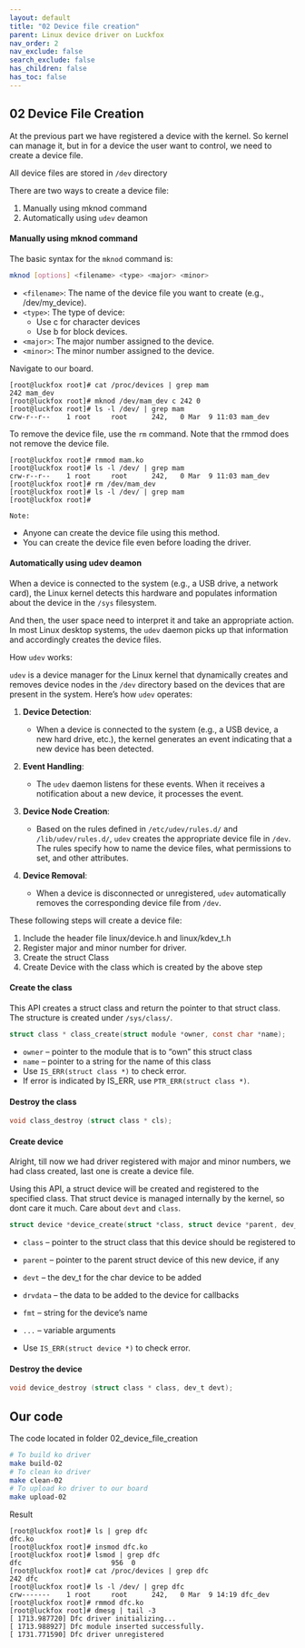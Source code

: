 ```yaml
---
layout: default
title: "02 Device file creation"
parent: Linux device driver on Luckfox
nav_order: 2
nav_exclude: false
search_exclude: false
has_children: false
has_toc: false
---
```

## 02 Device File Creation
At the previous part we have registered a device with the kernel. So kernel can manage it, but in for a device the user want to control, we need to create a device file. 

All device files are stored in ``/dev`` directory

There are two ways to create a device file:
1. Manually using mknod command
2. Automatically using ``udev`` deamon

#### Manually using mknod command
The basic syntax for the ``mknod`` command is:
```bash
mknod [options] <filename> <type> <major> <minor>
```
+ ``<filename>``: The name of the device file you want to create (e.g., /dev/my_device).
+ ``<type>``: The type of device:
  + Use c for character devices 
  + Use b for block devices.
+ ``<major>``: The major number assigned to the device.
+ ``<minor>``: The minor number assigned to the device.

Navigate to our board.
```
[root@luckfox root]# cat /proc/devices | grep mam
242 mam_dev
[root@luckfox root]# mknod /dev/mam_dev c 242 0
[root@luckfox root]# ls -l /dev/ | grep mam
crw-r--r--    1 root     root      242,   0 Mar  9 11:03 mam_dev
```

To remove the device file, use the ``rm`` command. Note that the rmmod does not remove the device file.
```
[root@luckfox root]# rmmod mam.ko
[root@luckfox root]# ls -l /dev/ | grep mam
crw-r--r--    1 root     root      242,   0 Mar  9 11:03 mam_dev
[root@luckfox root]# rm /dev/mam_dev
[root@luckfox root]# ls -l /dev/ | grep mam
[root@luckfox root]#
```

``Note:``
+ Anyone can create the device file using this method.
+ You can create the device file even before loading the driver.

#### Automatically using udev deamon

When a device is connected to the system (e.g., a USB drive, a network card), the Linux kernel detects this hardware and populates information about the device in the ``/sys`` filesystem.

And then, the user space need to interpret it and take an appropriate action. In most Linux desktop systems, the `udev` daemon picks up that information and accordingly creates the device files.

How `udev` works:

`udev` is a device manager for the Linux kernel that dynamically creates and removes device nodes in the `/dev` directory based on the devices that are present in the system. Here’s how `udev` operates:

1. **Device Detection**: 
   - When a device is connected to the system (e.g., a USB device, a new hard drive, etc.), the kernel generates an event indicating that a new device has been detected.

2. **Event Handling**: 
   - The `udev` daemon listens for these events. When it receives a notification about a new device, it processes the event.

3. **Device Node Creation**: 
   - Based on the rules defined in `/etc/udev/rules.d/` and `/lib/udev/rules.d/`, `udev` creates the appropriate device file in `/dev`. The rules specify how to name the device files, what permissions to set, and other attributes.

4. **Device Removal**: 
   - When a device is disconnected or unregistered, `udev` automatically removes the corresponding device file from `/dev`.

These following steps will create a device file:
1. Include the header file linux/device.h and linux/kdev_t.h
2. Register major and minor number for driver.
2. Create the struct Class
3. Create Device with the class which is created by the above step

#### Create the class
This API creates a struct class and return the pointer to that struct class. The structure is created under ``/sys/class/``.
```c
struct class * class_create(struct module *owner, const char *name);
```
+ ``owner`` – pointer to the module that is to “own” this struct class
+ ``name`` – pointer to a string for the name of this class
+ Use ``IS_ERR(struct class *)`` to check error.
+ If error is indicated by IS_ERR, use ``PTR_ERR(struct class *)``.
#### Destroy the class
```c
void class_destroy (struct class * cls);
```

#### Create device
Alright, till now we had driver registered with major and minor numbers, we had class created, last one is create a device file.

Using this API, a struct device will be created and registered to the specified class. That struct device is managed internally by the kernel, so dont care it much. Care about ``devt`` and ``class``.
```c
struct device *device_create(struct *class, struct device *parent, dev_t devt, void * drvdata, const char *fmt, ...);
```
+ ``class`` – pointer to the struct class that this device should be registered to

+ ``parent`` – pointer to the parent struct device of this new device, if any

+ ``devt`` – the dev_t for the char device to be added

+ ``drvdata`` – the data to be added to the device for callbacks

+ ``fmt`` – string for the device’s name

+ ``...`` – variable arguments

+ Use ``IS_ERR(struct device *)`` to check error.
#### Destroy the device
```c
void device_destroy (struct class * class, dev_t devt);
```

## Our code
The code located in folder 02_device_file_creation
```bash
# To build ko driver 
make build-02
# To clean ko driver 
make clean-02
# To upload ko driver to our board 
make upload-02 
```

Result

```
[root@luckfox root]# ls | grep dfc
dfc.ko
[root@luckfox root]# insmod dfc.ko
[root@luckfox root]# lsmod | grep dfc
dfc                      956  0
[root@luckfox root]# cat /proc/devices | grep dfc
242 dfc
[root@luckfox root]# ls -l /dev/ | grep dfc
crw-------    1 root     root      242,   0 Mar  9 14:19 dfc_dev
[root@luckfox root]# rmmod dfc.ko
[root@luckfox root]# dmesg | tail -3
[ 1713.987720] Dfc driver initializing...
[ 1713.988927] Dfc module inserted successfully.
[ 1731.771590] Dfc driver unregistered
```